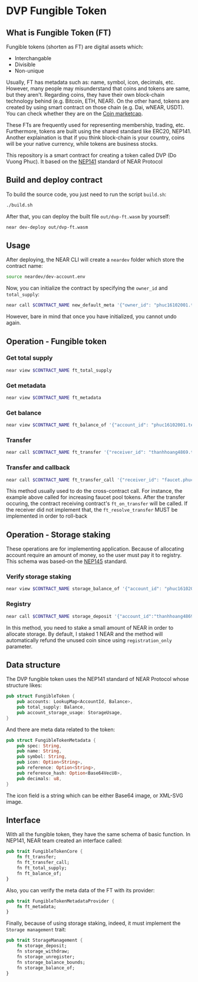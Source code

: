 # DVP Fungible Token

## What is Fungible Token (FT)

Fungible tokens (shorten as FT) are digital assets which:
- Interchangable
- Divisible
- Non-unique

Usually, FT has metadata such as: name, symbol, icon, decimals, etc. However, many people may misunderstand that coins and tokens are same, but they aren't. Regarding coins, they have their own block-chain technology behind (e.g. Bitcoin, ETH, NEAR). On the other hand, tokens are created by using smart contract on those chain (e.g. Dai, wNEAR, USDT). You can check whether they are on the [Coin marketcap](https://coinmarketcap.com/).

These FTs are frequently used for representing membership, trading, etc. Furthermore, tokens are built using the shared standard like ERC20, NEP141. Another explaination is that if you think block-chain is your country, coins will be your native currency, while tokens are business stocks.

This repository is a smart contract for creating a token called DVP (Do Vuong Phuc). It based on the [NEP141](https://nomicon.io/Standards/Tokens/FungibleToken/Core) standard of NEAR Protocol

## Build and deploy contract

To build the source code, you just need to run the script `build.sh`:
```bash
./build.sh
```

After that, you can deploy the built file `out/dvp-ft.wasm` by yourself:
```bash
near dev-deploy out/dvp-ft.wasm
```

## Usage

After deploying, the NEAR CLI will create a `neardev` folder which store the contract name:
```bash
source neardev/dev-account.env
```

Now, you can initialize the contract by specifying the `owner_id` and `total_supply`:
```bash
near call $CONTRACT_NAME new_default_meta '{"owner_id": "phuc16102001.testnet", "total_supply": "1000"}' --accountId phuc16102001.testnet
```

However, bare in mind that once you have initialized, you cannot undo again. 

## Operation - Fungible token
### Get total supply

```bash
near view $CONTRACT_NAME ft_total_supply
```
### Get metadata

```bash
near view $CONTRACT_NAME ft_metadata
```

### Get balance

```bash
near view $CONTRACT_NAME ft_balance_of '{"account_id": "phuc16102001.testnet"}'
```

### Transfer

```bash
near call $CONTRACT_NAME ft_transfer '{"receiver_id": "thanhhoang4869.testnet", "amount": "3", "memo": "Invest tokens"}' --accountId phuc16102001.testnet --depositYocto 1
```

### Transfer and callback

```bash
near call $CONTRACT_NAME ft_transfer_call '{"receiver_id": "faucet.phuc16102001.testnet", "amount": "100", "msg": "faucet-increase"}' --accountId phuc16102001.testnet --depositYocto 1
```

This method usually used to do the cross-contract call. For instance, the example above called for increasing faucet pool tokens. After the transfer occuring, the contract receiving contract's `ft_on_transfer` will be called. If the receiver did not implement that, the `ft_resolve_transfer` MUST be implemented in order to roll-back

## Operation - Storage staking

These operations are for implementing application. Because of allocating account require an amount of money, so the user must pay it to registry. This schema was based-on the [NEP145](https://nomicon.io/Standards/StorageManagement) standard.

### Verify storage staking
```bash
near view $CONTRACT_NAME storage_balance_of '{"account_id": "phuc16102001.testnet"}'
```

### Registry
```bash
near call $CONTRACT_NAME storage_deposit '{"account_id":"thanhhoang4869.testnet", "registration_only": true}' --accountId thanhhoang4869.testnet --amount 1
```

In this method, you need to stake a small amount of NEAR in order to allocate storage. By default, I staked 1 NEAR and the method will automatically refund the unused coin since using `registration_only` parameter.


## Data structure

The DVP fungible token uses the NEP141 standard of NEAR Protocol whose structure likes:

```rs
pub struct FungibleToken {
    pub accounts: LookupMap<AccountId, Balance>,
    pub total_supply: Balance,
    pub account_storage_usage: StorageUsage,
}
```

And there are meta data related to the token:

```rs
pub struct FungibleTokenMetadata {
    pub spec: String,
    pub name: String,
    pub symbol: String,
    pub icon: Option<String>,
    pub reference: Option<String>,
    pub reference_hash: Option<Base64VecU8>,
    pub decimals: u8,
}
```

The icon field is a string which can be either Base64 image, or XML-SVG image.

## Interface

With all the fungible token, they have the same schema of basic function. In NEP141, NEAR team created an interface called:

```rs
pub trait FungibleTokenCore {
    fn ft_transfer;
    fn ft_transfer_call;
    fn ft_total_supply;
    fn ft_balance_of;
}
```

Also, you can verify the meta data of the FT with its provider:

```rs
pub trait FungibleTokenMetadataProvider {
    fn ft_metadata;
}
```

Finally, because of using storage staking, indeed, it must implement the `Storage management` trait:

```rs
pub trait StorageManagement {
    fn storage_deposit;
    fn storage_withdraw;
    fn storage_unregister;
    fn storage_balance_bounds;
    fn storage_balance_of;
}
```
